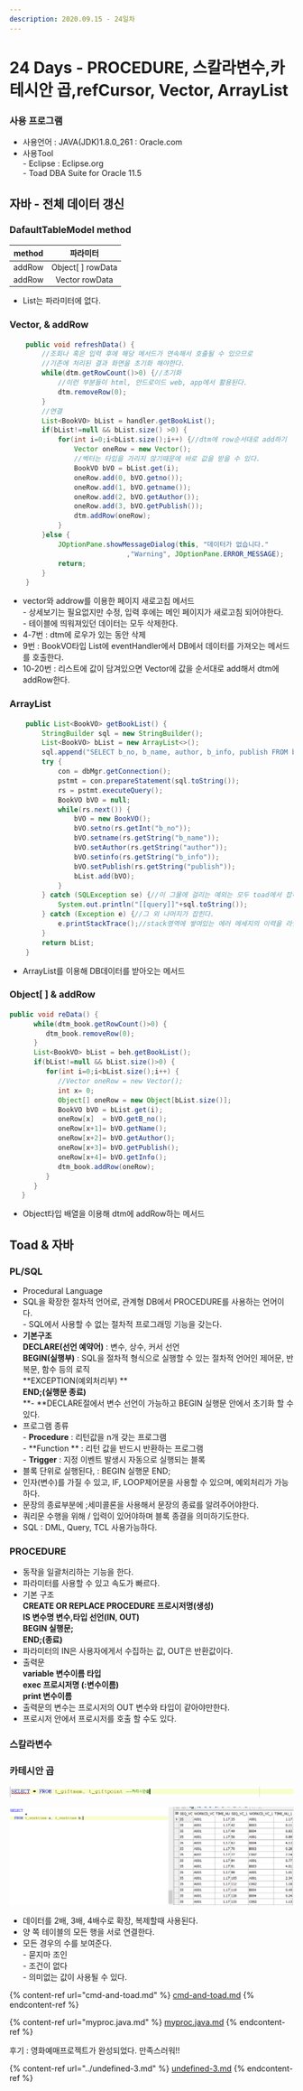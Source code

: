 ```yaml
---
description: 2020.09.15 - 24일차
---
```


# 24 Days - PROCEDURE, 스칼라변수,카테시안 곱,refCursor, Vector, ArrayList

### 사용 프로그램

* 사용언어 : JAVA(JDK)1.8.0\_261 : Oracle.com
* 사용Tool \
  \- Eclipse : Eclipse.org\
  \- Toad DBA Suite for Oracle 11.5

## 자바 - 전체 데이터 갱신

### DafaultTableModel method

| method |        파라미터        |
| :----: | :----------------: |
| addRow | Object\[ ] rowData |
| addRow |   Vector rowData   |

* List는 파라미터에 없다.

### Vector, & addRow

```java
	public void refreshData() {
		//조회나 혹은 입력 후에 해당 메서드가 연속해서 호출될 수 있으므로 
		//기존에 처리된 결과 화면을 초기화 해야한다.
		while(dtm.getRowCount()>0) {//초기화
			//이런 부분들이 html, 안드로이드 web, app에서 활용된다.
			dtm.removeRow(0);
		}
		//연결
		List<BookVO> bList = handler.getBookList();
		if(bList!=null && bList.size() >0) {
			for(int i=0;i<bList.size();i++) {//dtm에 row순서대로 add하기
				Vector oneRow = new Vector();
				//벡터는 타입을 가리지 않기때문에 바로 값을 받을 수 있다.
				BookVO bVO = bList.get(i);
				oneRow.add(0, bVO.getno());
				oneRow.add(1, bVO.getname());
				oneRow.add(2, bVO.getAuthor());
				oneRow.add(3, bVO.getPublish());
				dtm.addRow(oneRow);
			}
		}else {
			JOptionPane.showMessageDialog(this, "데이터가 없습니다."
			                 ,"Warning", JOptionPane.ERROR_MESSAGE);
			return;
		}
	}
```

* vector와 addrow를 이용한 페이지 새로고침 메서드\
  \- 상세보기는 필요없지만 수정, 입력 후에는 메인 페이지가 새로고침 되어야한다.\
  \- 테이블에 띄워져있던 데이터는 모두 삭제한다.
* 4-7번 : dtm에 로우가 있는 동안 삭제
* 9번 : BookVO타입 List에 eventHandler에서 DB에서 데이터를 가져오는  메서드를 호출한다.
* 10-20번 : 리스트에 값이 담겨있으면 Vector에 값을 순서대로 add해서 dtm에 addRow한다.

### ArrayList

```java
	public List<BookVO> getBookList() {
		StringBuilder sql = new StringBuilder();
		List<BookVO> bList = new ArrayList<>();
		sql.append("SELECT b_no, b_name, author, b_info, publish FROM book2020");
		try {
			con = dbMgr.getConnection();
			pstmt = con.prepareStatement(sql.toString());
			rs = pstmt.executeQuery();
			BookVO bVO = null;
			while(rs.next()) {
				bVO = new BookVO();
				bVO.setno(rs.getInt("b_no"));
				bVO.setname(rs.getString("b_name"));
				bVO.setAuthor(rs.getString("author"));
				bVO.setinfo(rs.getString("b_info"));
				bVO.setPublish(rs.getString("publish"));
				bList.add(bVO);
			}			
		} catch (SQLException se) {//이 그물에 걸리는 예외는 모두 toad에서 잡히는 에러이다.
			System.out.println("[[query]]"+sql.toString());
		} catch (Exception e) {//그 외 나머지가 잡힌다.
			e.printStackTrace();//stack영역에 쌓여있는 에러 메세지의 이력을 라인번호와 함께 출력
		}
		return bList;
	}
```

* ArrayList를 이용해 DB데이터를 받아오는 메서드

### Object\[ ] & addRow

```java
public void reData() {
      while(dtm_book.getRowCount()>0) {
         dtm_book.removeRow(0);
      }
      List<BookVO> bList = beh.getBookList();
      if(bList!=null && bList.size()>0) {
         for(int i=0;i<bList.size();i++) {
            //Vector oneRow = new Vector();
            int x= 0;
            Object[] oneRow = new Object[bList.size()];
            BookVO bVO = bList.get(i);
            oneRow[x]  = bVO.getB_no();
            oneRow[x+1]= bVO.getName();
            oneRow[x+2]= bVO.getAuthor();
            oneRow[x+3]= bVO.getPublish();
            oneRow[x+4]= bVO.getInfo();
            dtm_book.addRow(oneRow);
         }
      }
   }
```

* Object타입 배열을 이용해 dtm에 addRow하는 메서드

## Toad & 자바

### PL/SQL

* Procedural Language
* SQL을 확장한 절차적 언어로, 관계형 DB에서 PROCEDURE를 사용하는 언어이다.\
  \- SQL에서 사용할 수 없는 절차적 프로그래밍 기능을 갖는다.
* **기본구조**\
  **DECLARE(선언 예약어)** : 변수, 상수, 커서 선언\
  **BEGIN(실행부)** : SQL을 절차적 형식으로 실행할 수 있는 절차적 언어인 제어문, 반복문, 함수 등의 로직\
  **EXCEPTION(예외처리부) **\
  **END;(실행문 종료)**\
  **- **DECLARE절에서 변수 선언이 가능하고 BEGIN 실행문 안에서 초기화 할 수 있다.
* 프로그램 종류\
  \- **Procedure** : 리턴값을 n개 갖는 프로그램\
  \- **Function **   : 리턴 값을 반드시 반환하는 프로그램\
  \- **Trigger**       : 지정 이벤트 발생시 자동으로 실행되는 블록
* 블록 단위로 실행된다, :  BEGIN 실행문 END;
* 인자(변수)를 가질 수 있고, IF, LOOP제어문을 사용할 수 있으며, 예외처리가 가능하다.
* 문장의 종료부분에 ;세미콜론을 사용해서 문장의 종료를 알려주어야한다.
* 쿼리문 수행을 위해 / 입력이 있어야하며 블록 종결을 의미하기도한다.
* SQL : DML, Query,  TCL 사용가능하다.

### PROCEDURE

* 동작을 일괄처리하는 기능을 한다.
* 파라미터를 사용할 수 있고 속도가 빠르다.
* 기본 구조\
  **CREATE OR REPLACE PROCEDURE 프로시저명(생성)**\
  **IS 변수명 변수,타입 선언(IN, OUT)**\
  **BEGIN 실행문;**\
  **END;(종료)**
* 파라미터의 IN은 사용자에게서 수집하는 값, OUT은 반환값이다.
* 출력문\
  **variable 변수이름 타입**\
  **exec 프로시저명 (:변수이름)**\
  **print 변수이름**
* 출력문의 변수는 프로시저의 OUT 변수와 타입이 같아야만한다.
* 프로시저 안에서 프로시저를 호출 할 수도 있다.

### 스칼라변수

### 카테시안 곱

![카테시안 곱 예시](<../../../.gitbook/assets/1 (12).png>)

![카타시안 곱 예시2](<../../../.gitbook/assets/.png (6).png>)

* 데이터를 2배, 3배, 4배수로 확장, 복제할때 사용된다.
* 양 쪽 테이블의 모든 행을 서로 연결한다.
* 모든 경우의 수를 보여준다. \
  \- 묻지마 조인\
  \- 조건이 없다\
  \- 의미없는 값이 사용될 수 있다.

{% content-ref url="cmd-and-toad.md" %}
[cmd-and-toad.md](cmd-and-toad.md)
{% endcontent-ref %}

{% content-ref url="myproc.java.md" %}
[myproc.java.md](myproc.java.md)
{% endcontent-ref %}



후기 :  영화예매프로젝트가 완성되었다. 만족스러워!!

{% content-ref url="../undefined-3.md" %}
[undefined-3.md](../undefined-3.md)
{% endcontent-ref %}

